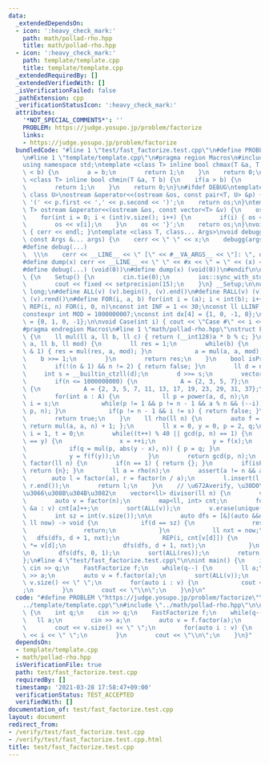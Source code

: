 ```yaml
---
data:
  _extendedDependsOn:
  - icon: ':heavy_check_mark:'
    path: math/pollad-rho.hpp
    title: math/pollad-rho.hpp
  - icon: ':heavy_check_mark:'
    path: template/template.cpp
    title: template/template.cpp
  _extendedRequiredBy: []
  _extendedVerifiedWith: []
  _isVerificationFailed: false
  _pathExtension: cpp
  _verificationStatusIcon: ':heavy_check_mark:'
  attributes:
    '*NOT_SPECIAL_COMMENTS*': ''
    PROBLEM: https://judge.yosupo.jp/problem/factorize
    links:
    - https://judge.yosupo.jp/problem/factorize
  bundledCode: "#line 1 \"test/fast_factorize.test.cpp\"\n#define PROBLEM \"https://judge.yosupo.jp/problem/factorize\"\
    \n#line 1 \"template/template.cpp\"\n#pragma region Macros\n#include <bits/stdc++.h>\n\
    using namespace std;\ntemplate <class T> inline bool chmax(T &a, T b) {\n    if(a\
    \ < b) {\n        a = b;\n        return 1;\n    }\n    return 0;\n}\ntemplate\
    \ <class T> inline bool chmin(T &a, T b) {\n    if(a > b) {\n        a = b;\n\
    \        return 1;\n    }\n    return 0;\n}\n#ifdef DEBUG\ntemplate <class T,\
    \ class U>\nostream &operator<<(ostream &os, const pair<T, U> &p) {\n    os <<\
    \ '(' << p.first << ',' << p.second << ')';\n    return os;\n}\ntemplate <class\
    \ T> ostream &operator<<(ostream &os, const vector<T> &v) {\n    os << '{';\n\
    \    for(int i = 0; i < (int)v.size(); i++) {\n        if(i) { os << ','; }\n\
    \        os << v[i];\n    }\n    os << '}';\n    return os;\n}\nvoid debugg()\
    \ { cerr << endl; }\ntemplate <class T, class... Args>\nvoid debugg(const T &x,\
    \ const Args &... args) {\n    cerr << \" \" << x;\n    debugg(args...);\n}\n\
    #define debug(...)                                                           \
    \  \\\n    cerr << __LINE__ << \" [\" << #__VA_ARGS__ << \"]: \", debugg(__VA_ARGS__)\n\
    #define dump(x) cerr << __LINE__ << \" \" << #x << \" = \" << (x) << endl\n#else\n\
    #define debug(...) (void(0))\n#define dump(x) (void(0))\n#endif\n\nstruct Setup\
    \ {\n    Setup() {\n        cin.tie(0);\n        ios::sync_with_stdio(false);\n\
    \        cout << fixed << setprecision(15);\n    }\n} __Setup;\n\nusing ll = long\
    \ long;\n#define ALL(v) (v).begin(), (v).end()\n#define RALL(v) (v).rbegin(),\
    \ (v).rend()\n#define FOR(i, a, b) for(int i = (a); i < int(b); i++)\n#define\
    \ REP(i, n) FOR(i, 0, n)\nconst int INF = 1 << 30;\nconst ll LLINF = 1LL << 60;\n\
    constexpr int MOD = 1000000007;\nconst int dx[4] = {1, 0, -1, 0};\nconst int dy[4]\
    \ = {0, 1, 0, -1};\n\nvoid Case(int i) { cout << \"Case #\" << i << \": \"; }\n\
    #pragma endregion Macros\n#line 1 \"math/pollad-rho.hpp\"\nstruct FastFactorize\
    \ {\n    ll mul(ll a, ll b, ll c) { return (__int128)a * b % c; }\n    ll power(ll\
    \ a, ll b, ll mod) {\n        ll res = 1;\n        while(b) {\n            if(b\
    \ & 1) { res = mul(res, a, mod); }\n            a = mul(a, a, mod);\n        \
    \    b >>= 1;\n        }\n        return res;\n    }\n    bool isPrime(ll n) {\n\
    \        if(!(n & 1) && n != 2) { return false; }\n        ll d = n - 1;\n   \
    \     int s = __builtin_ctzll(d);\n        d >>= s;\n        vector<int> A;\n\
    \        if(n <= 1000000000) {\n            A = {2, 3, 5, 7};\n        } else\
    \ {\n            A = {2, 3, 5, 7, 11, 13, 17, 19, 23, 29, 31, 37};\n        }\n\
    \        for(int a : A) {\n            ll p = power(a, d, n);\n            int\
    \ i = s;\n            while(p != 1 && p != n - 1 && a % n && (--i)) { p = mul(p,\
    \ p, n); }\n            if(p != n - 1 && i != s) { return false; }\n        }\n\
    \        return true;\n    }\n    ll rho(ll n) {\n        auto f = [&](ll a) {\
    \ return mul(a, a, n) + 1; };\n        ll x = 0, y = 0, p = 2, q;\n        int\
    \ i = 1, t = 0;\n        while((t++) % 40 || gcd(p, n) == 1) {\n            if(x\
    \ == y) {\n                x = ++i;\n                y = f(x);\n            }\n\
    \            if(q = mul(p, abs(y - x), n)) { p = q; }\n            x = f(x);\n\
    \            y = f(f(y));\n        }\n        return gcd(p, n);\n    }\n    vector<ll>\
    \ factor(ll n) {\n        if(n == 1) { return {}; }\n        if(isPrime(n)) {\
    \ return {n}; }\n        ll a = rho(n);\n        assert(a != n && a != 1);\n \
    \       auto l = factor(a), r = factor(n / a);\n        l.insert(l.end(), r.begin(),\
    \ r.end());\n        return l;\n    }\n    // \u672Averify, \u30D0\u30B0\u3063\
    \u3066\u308B\u304B\u3082\n    vector<ll> divisor(ll n) {\n        vector<ll> res;\n\
    \        auto v = factor(n);\n        map<ll, int> cnt;\n        for(const ll\
    \ &a : v) cnt[a]++;\n        sort(ALL(v));\n        v.erase(unique(ALL(v)), v.end());\n\
    \        int sz = int(v.size());\n\n        auto dfs = [&](auto &&dfs, int d,\
    \ ll now) -> void {\n            if(d == sz) {\n                res.emplace_back(now);\n\
    \                return;\n            }\n            ll nxt = now;\n         \
    \   dfs(dfs, d + 1, nxt);\n            REP(i, cnt[v[d]]) {\n                nxt\
    \ *= v[d];\n                dfs(dfs, d + 1, nxt);\n            }\n        };\n\
    \n        dfs(dfs, 0, 1);\n        sort(ALL(res));\n        return res;\n    }\n\
    };\n#line 4 \"test/fast_factorize.test.cpp\"\n\nint main() {\n    int q;\n   \
    \ cin >> q;\n    FastFactorize f;\n    while(q--) {\n        ll a;\n        cin\
    \ >> a;\n        auto v = f.factor(a);\n        sort(ALL(v));\n        cout <<\
    \ v.size() << \" \";\n        for(auto i : v) {\n            cout << i << \" \"\
    ;\n        }\n        cout << \"\\n\";\n    }\n}\n"
  code: "#define PROBLEM \"https://judge.yosupo.jp/problem/factorize\"\n#include \"\
    ../template/template.cpp\"\n#include \"../math/pollad-rho.hpp\"\n\nint main()\
    \ {\n    int q;\n    cin >> q;\n    FastFactorize f;\n    while(q--) {\n     \
    \   ll a;\n        cin >> a;\n        auto v = f.factor(a);\n        sort(ALL(v));\n\
    \        cout << v.size() << \" \";\n        for(auto i : v) {\n            cout\
    \ << i << \" \";\n        }\n        cout << \"\\n\";\n    }\n}"
  dependsOn:
  - template/template.cpp
  - math/pollad-rho.hpp
  isVerificationFile: true
  path: test/fast_factorize.test.cpp
  requiredBy: []
  timestamp: '2021-03-28 17:58:47+09:00'
  verificationStatus: TEST_ACCEPTED
  verifiedWith: []
documentation_of: test/fast_factorize.test.cpp
layout: document
redirect_from:
- /verify/test/fast_factorize.test.cpp
- /verify/test/fast_factorize.test.cpp.html
title: test/fast_factorize.test.cpp
---
```

